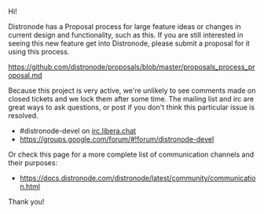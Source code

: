 Hi!

Distronode has a Proposal process for large feature ideas or changes in current design and functionality, such as this.
If you are still interested in seeing this new feature get into Distronode, please submit a proposal for it using this process.

https://github.com/distronode/proposals/blob/master/proposals_process_proposal.md

Because this project is very active, we're unlikely to see comments made on closed tickets and we lock them after some time.
The mailing list and irc are great ways to ask questions, or post if you don't think this particular issue is resolved.

* #distronode-devel on [irc.libera.chat](https://libera.chat/)
* https://groups.google.com/forum/#!forum/distronode-devel

Or check this page for a more complete list of communication channels and their purposes:

* https://docs.distronode.com/distronode/latest/community/communication.html

Thank you!
